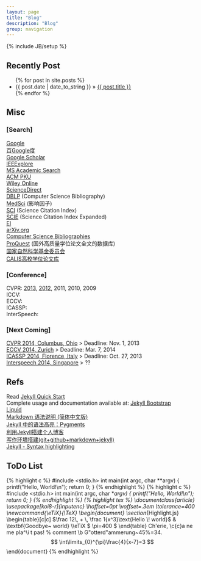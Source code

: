 ```yaml
---
layout: page
title: "Blog"
description: "Blog"
group: navigation
---
```

{% include JB/setup %}

## Recently Post
<ul class="posts">
  {% for post in site.posts %}
    <li><span>{{ post.date | date_to_string }}</span> &raquo; <a href="{{ BASE_PATH }}{{ post.url }}">{{ post.title }}</a></li>
  {% endfor %}
</ul>

## Misc
### [Search]
[Google](http://www.google.com)<br>
[百Google度](http://www.baigoogledu.com)<br>
[Google Scholar](http://scholar.google.com/)<br>
[IEEExplore](http://ieeexplore.ieee.org/Xplore/home.jsp)<br>
[MS Academic Search](http://academic.research.microsoft.com/Default.aspx)<br>
[ACM PKU](http://acm.lib.tsinghua.edu.cn/acm/)<br>
[Wiley Online](http://onlinelibrary.wiley.com/)<br>
[ScienceDirect](http://www.sciencedirect.com/)<br>
[DBLP](http://www.informatik.uni-trier.de/~ley/db/) (Computer Science Bibliography)<br>
[MedSci](http://www.medsci.cn/sciif.asp?action=search) (影响因子)<br>
[SCI](http://www.thomsonscientific.com/cgi-bin/jrnlst/jlresults.cgi?PC=K) (Science Citation Index)<br>
[SCIE](http://www.thomsonscientific.com/cgi-bin/jrnlst/jlresults.cgi?PC=D) (Science Citation Index Expanded)<br>
[EI](http://www.engineeringvillage.com/search/quick.url)<br>
[arXiv.org](http://arxiv.org/)<br>
[Computer Science Bibliographies](http://liinwww.ira.uka.de/bibliography/index.html)<br>
[ProQuest](http://search.proquest.com/index) (国外高质量学位论文全文的数据库)<br>
[国家自然科学基金委员会](http://www.nsfc.gov.cn/Portal0/default152.htm)<br>
[CALIS高校学位论文库](http://etd.calis.edu.cn/)<br>

### [Conference]
CVPR: [2013](http://www.cvpapers.com/cvpr2013.html), [2012](http://www.cvpapers.com/cvpr2012.html), 2011, 2010, 2009<br>
ICCV:<br>
ECCV:<br>
ICASSP:<br>
InterSpeech:<br>

### [Next Coming]
[CVPR 2014, Columbus, Ohio](http://www.pamitc.org/cvpr14/) > Deadline: Nov. 1, 2013<br>
[ECCV 2014, Zurich](http://eccv2014.org/) > Deadline: Mar. 7, 2014 <br>
[ICASSP 2014, Florence, Italy](http://www.icassp2014.org/home.html) > Deadline: Oct. 27, 2013<br>
[Interspeech 2014, Singapore](http://www.interspeech2014.org/public.asp?page=home.html) > ??
## Refs

Read [Jekyll Quick Start](http://jekyllbootstrap.com/usage/jekyll-quick-start.html)<br>
Complete usage and documentation available at: [Jekyll Bootstrap](http://jekyllbootstrap.com)<br>
[Liquid](https://github.com/Shopify/liquid/wiki/Liquid-for-Designers)<br>
[Markdown 语法说明 (简体中文版)](http://wowubuntu.com/markdown/#precode)<br>
[Jekyll 中的语法高亮：Pygments](http://havee.me/internet/2013-08/support-pygments-in-jekyll.html)<br>
[利用Jekyll搭建个人博客](http://www.mceiba.com/develop/jekyll-introduction.html)<br>
[写作环境搭建(git+github+markdown+jekyll)](http://site.douban.com/196781/widget/notes/12161495/note/264946576/)<br>
[Jekyll - Syntax highlighting](http://truongtx.me/2012/12/28/jekyll-bootstrap-syntax-highlighting/)<br>

## ToDo List
{% highlight c %}
#include <stdio.h>
int main(int argc, char **argv)
{
	printf("Hello, World!\n");
	return 0;
}
{% endhighlight %}
{% highlight c %}
#include <stdio.h>
int main(int argc, char **argv)
{
	printf("Hello, World!\n");
	return 0;
}
{% endhighlight %}
{% highlight tex %}
\documentclass{article}
\usepackage[koi8-r]{inputenc}
\hoffset=0pt
\voffset=.3em
\tolerance=400
\newcommand{\eTiX}{\TeX}
\begin{document}
\section*{Highlight.js}
\begin{table}[c|c]
$\frac 12\, + \, \frac 1{x^3}\text{Hello \! world}$ & \textbf{Goodbye\~ world} \\\eTiX $ \pi=400 $
\end{table}
Ch\'erie, \c{c}a ne me pla\^\i t pas! % comment \b
G\"otterd\"ammerung~45\%=34.
$$
    \int\limits_{0}^{\pi}\frac{4}{x-7}=3
$$
\end{document}
{% endhighlight %}
